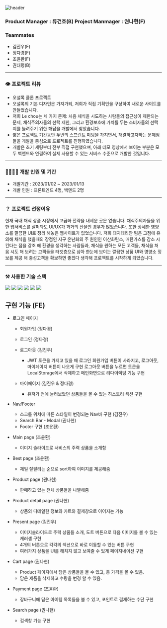 ![header](https://capsule-render.vercel.app/api?type=cylinder&color=2D6806&height=300&section=header&text=Lechou&fontSize=90)


### Product Manager : 류건호(B) Project Manmager : 권나현(F)
### Teammates
- 김진우(F)
- 정다경(F)
- 조윤환(F)
- 권태령(B)
---
### 👁 프로젝트 리뷰
- 오설록 클론 프로젝트
- 오설록의 기본 디자인은 가져가되, 저희가 직접 기획안을 구상하여 새로운 사이트를 만들었습니다.
- 저희 Le chou는 세 가지 문제: 처음 채식을 시도하는 사람들의 접근성이 제한되는 문제, 채식주의자들의 선택 제한, 
  그리고 환경보호에 가치를 두는 소비자들의 선택지를 늘려주기 위한 해답을 개발에서 찾았습니다.
- 짧은 프로젝트 기간동안 두번의 스프린트 미팅을 가지면서, 해결하고자하는 문제점들을 개발을 중심으로 프로젝트를 진행하였습니다.
- 개발은 초기 세팅부터 전부 직접 구현했으며, 아래 데모 영상에서 보이는 부분은 모두 백앤드와 연결하여 실제 사용할 수 있는 서비스 수준으로 개발한 것입니다.
---
### 👩‍👩‍👧‍👧 개발 인원 및 기간

- 개발기간 : 2023/01/02 ~ 2023/01/13
- 개발 인원 : 프론트엔드 4명, 백엔드 2명
---

### ？ 프로젝트 선정이유
현재 국내 채식 상품 시장에서 고급화 전략을 내세운 곳은 없습니다. 채식주의자들을 위한 웹서비스를 살펴봐도 UI/UX가 과거의 산물인 경우가 많았습니다. 
또한 상세한 영양소를 깔끔한 UI로 정리 해놓은 웹사이트가 없었습니다. 저희 돼지테리안 팀은 그점에 유의해 채식을 했을때의 장점인 지구 온난화의 주 원인인 이산화탄소, 
매탄가스를 감소 시킨다는 점을 강조 해 환경을 생각하는 사람들과, 채식을 원하는 모든 고객들, 
채식을 처음 시도 해 보려는 고객들을 타겟층으로 삼아 한눈에 보이는 깔끔한 상품 UI와 영양소 정보를 제공 해 충성고객을 확보하면 좋겠다 생각해 프로젝트를 시작하게 되었습니다.

---

### ⚒ 사용한 기술 스택
<div>
  <img src="https://img.shields.io/badge/REACT-61DAFB?style=flat&logo=REACT&logoColor=white"/>
  <img src="https://img.shields.io/badge/React Router-CA4245?style=flat&logo=React-Router&logoColor=white"/>
  <img src="https://img.shields.io/badge/Sass-CC6699?style=flat&logo=SASS&logoColor=white"/>
  <img src="https://img.shields.io/badge/Git-F05032?style=flat&logo=GIT&logoColor=white"/>
  <img src="https://img.shields.io/badge/GitHub-F05032?style=flat&logo=GitHub&logoColor=white"/>
  <img src="https://img.shields.io/badge/JavaScript-F7DF1E?style=flat&logo=JavaScript&logoColor=white"/>
</div>

## 구현 기능 (FE)

- 로그인 페이지
    - 회원가입 (정다경)
    - 로그인 (정다경)
    - 로그아웃 (김진우)
        - JWT 토큰을 가지고 있을 때 로그인 회원가입 버튼이 사라지고, 로그아웃, 마이페이지 버튼이 나오게 구현 로그아웃 버튼을 누르면 
          토큰을 LocalStorage에서 삭제하고 메인화면으로 리다이렉팅 기능 구현
        
    - 마이페이지 (김진우 & 정다경)
        - 유저가 전에 눌러보았던 상품들을 볼 수 있는 히스토리 섹션 구현
        
- Nav/Footer
    - 스크롤 위치에 따른 스타일이 변경되는 Nav바 구현 (김진우)
    - Search Bar - Modal (권나현)
    - Footer 구현 (조윤환)
    
- Main page (조윤환)
    - 이미지 슬라이드로 서비스의 주력 상품을 소개함
    
- Best page (조윤환)
    - 제일 잘팔리는 순으로 sort하여 이미지를 제공해줌
    
- Product page (권나현)
    - 판매하고 있는 전체 상품들을 나열해줌
        
- Product detail page (권나현)
    - 상품의 디테일한 정보와 카트와 결제창으로 이어지는 기능
    
- Present page (김진우)
    - 이미지슬라이드로 주력 상품들 소개, 도트 버튼으로 다음 이미지를 볼 수 있는 캐러셀 구현
    - 4개의 버튼으로 각각의 섹션으로 바로 이동할 수 있는 버튼 구현
    - 여러가지 상품을 UI를 해치지 않고 보여줄 수 있게 페이지네이션 구현
    
- Cart page (권나현)
    - Product 페이지에서 담은 상품들을 볼 수 있고, 총 가격을 볼 수 있음.
    - 담은 제품을 삭제하고 수량을 변경 할 수 있음.
    
- Payment page (조윤환)
    - 장바구니에 담은 아이템 목록들을 볼 수 있고, 포인트로 결제하는 수단 구현
    
- Search page (권나현)
    - 검색창  기능 구현
